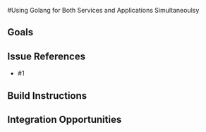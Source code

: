 #Using Golang for Both Services and Applications Simultaneoulsy

## Goals


## Issue References

  - #1
 
## Build Instructions

## Integration Opportunities


